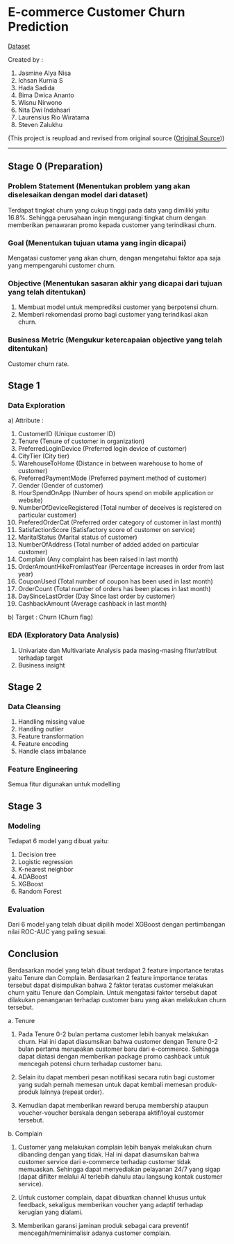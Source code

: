 # E-commerce Customer Churn Prediction

<a href="https://www.kaggle.com/datasets/ankitverma2010/ecommerce-customer-churn-analysis-and-prediction">Dataset</a>

Created by :
1. Jasmine Alya Nisa
2. Ichsan Kurnia S
3. Hada Sadida
4. Bima Dwica Ananto
5. Wisnu Nirwono
6. Nita Dwi Indahsari
7. Laurensius Rio Wiratama
8. Steven Zalukhu

(This project is reupload and revised from original source (<a href="https://github.com/Rocket3FPRakamin/Rocket-3-FP">Original Source</a>))

_________________________________________________________________________________________________________________________________________________________________________

## Stage 0 (Preparation)
### Problem Statement (Menentukan problem yang akan diselesaikan dengan model dari dataset)
Terdapat tingkat churn yang cukup tinggi pada data yang dimiliki yaitu 16.8%. Sehingga perusahaan ingin mengurangi tingkat churn dengan memberikan penawaran promo kepada customer yang terindikasi churn.
### Goal (Menentukan tujuan utama yang ingin dicapai)
Mengatasi customer yang akan churn, dengan mengetahui faktor apa saja yang mempengaruhi customer churn.
### Objective (Menentukan sasaran akhir yang dicapai dari tujuan yang telah ditentukan)
1) Membuat model untuk memprediksi customer yang berpotensi churn. 
2) Memberi rekomendasi promo bagi customer yang terindikasi akan churn.
### Business Metric (Mengukur ketercapaian objective yang telah ditentukan)
Customer churn rate.

## Stage 1 
### Data Exploration
a) Attribute :
1) CustomerID										(Unique customer ID)
2) Tenure												(Tenure of customer in organization)
3) PreferredLoginDevice					(Preferred login device of customer)
4) CityTier											(City tier)
5) WarehouseToHome							(Distance in between warehouse to home of customer)
6) PreferredPaymentMode					(Preferred payment method of customer)
7) Gender												(Gender of customer)
8) HourSpendOnApp								(Number of hours spend on mobile application or website)
9) NumberOfDeviceRegistered			(Total number of deceives is registered on particular customer)
10) PreferedOrderCat						(Preferred order category of customer in last month)
11) SatisfactionScore						(Satisfactory score of customer on service)
12) MaritalStatus								(Marital status of customer)
13) NumberOfAddress							(Total number of added added on particular customer)
14) Complain										(Any complaint has been raised in last month)
15) OrderAmountHikeFromlastYear	(Percentage increases in order from last year)
16) CouponUsed									(Total number of coupon has been used in last month)
17) OrderCount									(Total number of orders has been places in last month)
18) DaySinceLastOrder						(Day Since last order by customer)
19) CashbackAmount							(Average cashback in last month)

b) Target :
Churn														(Churn flag)

### EDA (Exploratory Data Analysis)
1) Univariate dan Multivariate Analysis pada masing-masing fitur/atribut terhadap target
2) Business insight 

## Stage 2
### Data Cleansing 
1) Handling missing value
2) Handling outlier 
3) Feature transformation
4) Feature encoding
5) Handle class imbalance 

### Feature Engineering
Semua fitur digunakan untuk modelling

## Stage 3
### Modeling 
Tedapat 6 model yang dibuat yaitu:
1) Decision tree
2) Logistic regression
3) K-nearest neighbor 
4) ADABoost
5) XGBoost
6) Random Forest 

### Evaluation 
Dari 6 model yang telah dibuat dipilih model XGBoost dengan pertimbangan nilai ROC-AUC yang paling sesuai.

## Conclusion
Berdasarkan model yang telah dibuat terdapat 2 feature importance teratas yaitu Tenure dan Complain. Berdasarkan 2 feature importance teratas tersebut dapat disimpulkan bahwa 2 faktor teratas customer melakukan churn yaitu Tenure dan Complain. Untuk mengatasi faktor tersebut dapat dilakukan penanganan terhadap customer baru yang akan melakukan churn tersebut. 

a. Tenure 

1) Pada Tenure 0-2 bulan pertama customer lebih banyak melakukan churn. Hal ini dapat diasumsikan bahwa customer dengan Tenure 0-2 bulan pertama merupakan customer baru dari e-commerce. Sehingga dapat diatasi dengan memberikan package promo cashback untuk mencegah potensi churn terhadap customer baru. 

2) Selain itu dapat memberi pesan notifikasi secara rutin bagi customer yang sudah pernah memesan untuk dapat kembali memesan produk-produk lainnya (repeat order).

3) Kemudian dapat memberikan reward berupa membership ataupun voucher-voucher berskala dengan seberapa aktif/loyal customer tersebut.

b. Complain

1) Customer yang melakukan complain lebih banyak melakukan churn dibanding dengan yang tidak. Hal ini dapat diasumsikan bahwa customer service dari e-commerce terhadap customer tidak memuaskan. Sehingga dapat menyediakan pelayanan 24/7 yang sigap (dapat difilter melalui AI terlebih dahulu atau langsung kontak customer service).

2) Untuk customer complain, dapat dibuatkan channel khusus untuk feedback, sekaligus memberikan voucher yang adaptif terhadap kerugian yang dialami.

3) Memberikan garansi jaminan produk sebagai cara preventif mencegah/meminimalisir adanya customer complain.











